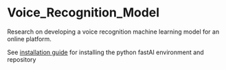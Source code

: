 # Voice_Recognition_Model
Research on developing a voice recognition machine learning model for an online platform. 

See [installation guide](fastAI_installation.md) for installing the python fastAI environment and repository
